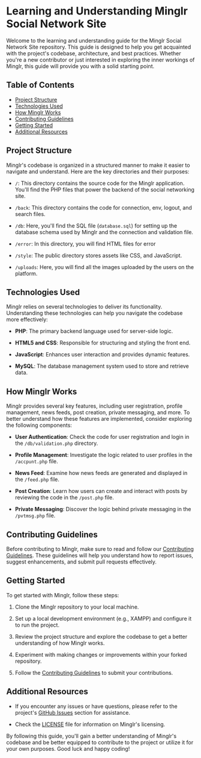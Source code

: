 # Learning and Understanding Minglr Social Network Site

Welcome to the learning and understanding guide for the Minglr Social Network Site repository. This guide is designed to help you get acquainted with the project's codebase, architecture, and best practices. Whether you're a new contributor or just interested in exploring the inner workings of Minglr, this guide will provide you with a solid starting point.

## Table of Contents

- [Project Structure](#project-structure)
- [Technologies Used](#technologies-used)
- [How Minglr Works](#how-minglr-works)
- [Contributing Guidelines](#contributing-guidelines)
- [Getting Started](#getting-started)
- [Additional Resources](#additional-resources)

## Project Structure

Minglr's codebase is organized in a structured manner to make it easier to navigate and understand. Here are the key directories and their purposes:

- `/`: This directory contains the source code for the Minglr application. You'll find the PHP files that power the backend of the social networking site.

- `/back`: This directory contains the code for connection, env, logout, and search files.
  
- `/db`: Here, you'll find the SQL file (`database.sql`) for setting up the database schema used by Minglr and the connection and validation file.
  
- `/error`: In this directory, you will find HTML files for error
  
- `/style`: The public directory stores assets like CSS, and JavaScript.

- `/uploads`: Here, you will find all the images uploaded by the users on the platform.

## Technologies Used

Minglr relies on several technologies to deliver its functionality. Understanding these technologies can help you navigate the codebase more effectively:

- **PHP**: The primary backend language used for server-side logic.

- **HTML5 and CSS**: Responsible for structuring and styling the front end.

- **JavaScript**: Enhances user interaction and provides dynamic features.

- **MySQL**: The database management system used to store and retrieve data.

## How Minglr Works

Minglr provides several key features, including user registration, profile management, news feeds, post creation, private messaging, and more. To better understand how these features are implemented, consider exploring the following components:

- **User Authentication**: Check the code for user registration and login in the `/db/validation.php` directory.

- **Profile Management**: Investigate the logic related to user profiles in the `/accpunt.php` file.

- **News Feed**: Examine how news feeds are generated and displayed in the `/feed.php` file.

- **Post Creation**: Learn how users can create and interact with posts by reviewing the code in the `/post.php` file.

- **Private Messaging**: Discover the logic behind private messaging in the `/pvtmsg.php` file.

## Contributing Guidelines

Before contributing to Minglr, make sure to read and follow our [Contributing Guidelines](CONTRIBUTING.md). These guidelines will help you understand how to report issues, suggest enhancements, and submit pull requests effectively.

## Getting Started

To get started with Minglr, follow these steps:

1. Clone the Minglr repository to your local machine.

2. Set up a local development environment (e.g., XAMPP) and configure it to run the project.

3. Review the project structure and explore the codebase to get a better understanding of how Minglr works.

4. Experiment with making changes or improvements within your forked repository.

5. Follow the [Contributing Guidelines](CONTRIBUTING.md) to submit your contributions.

## Additional Resources

- If you encounter any issues or have questions, please refer to the project's [GitHub Issues](#) section for assistance.

- Check the [LICENSE](LICENSE.md) file for information on Minglr's licensing.

By following this guide, you'll gain a better understanding of Minglr's codebase and be better equipped to contribute to the project or utilize it for your own purposes. Good luck and happy coding!
